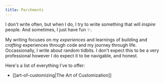 ```yaml
---
title: Parchments
---
```


I don't write often, but when I do, I try to write something that will _inspire_ people. And sometimes, I just have fun ✨.

My writing focuses on my _experiences_ and learnings of building and _crafting_ experiences through code and my journey through life. Occassionally, I write about random tidbits. I don't expect this to be a very professional however I do expect it to be navigable, and honest.

Here's a list of everything I've to offer:
- [[art-of-customizing|The Art of Customization]]